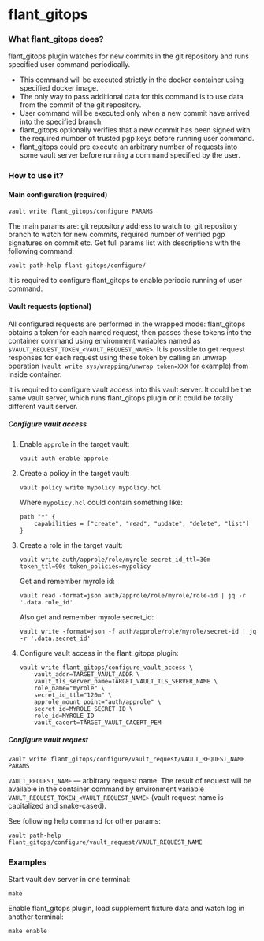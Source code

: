 # flant_gitops

### What flant_gitops does?

flant_gitops plugin watches for new commits in the git repository and runs specified user command periodically.

- This command will be executed strictly in the docker container using specified docker image.
- The only way to pass additional data for this command is to use data from the commit of the git repository.
- User command will be executed only when a new commit have arrived into the specified branch.
- flant_gitops optionally verifies that a new commit has been signed with the required number of trusted pgp keys before running user command.
- flant_gitops could pre execute an arbitrary number of requests into some vault server before running a command specified by the user.

### How to use it?

#### Main configuration (required)

```
vault write flant_gitops/configure PARAMS
```

The main params are: git repository address to watch to, git repository branch to watch for new commits, required number of verified pgp signatures on commit etc. Get full params list with descriptions with the following command:

```
vault path-help flant-gitops/configure/
```

It is required to configure flant_gitops to enable periodic running of user command.

#### Vault requests (optional)

All configured requests are performed in the wrapped mode: flant_gitops obtains a token for each named request, then passes these tokens into the container command using environment variables named as `$VAULT_REQUEST_TOKEN_<VAULT_REQUEST_NAME>`. It is possible to get request responses for each request using these token by calling an unwrap operation (`vault write sys/wrapping/unwrap token=XXX` for example) from inside container.

It is required to configure vault access into this vault server. It could be the same vault server, which runs flant_gitops plugin or it could be totally different vault server.

##### Configure vault access

1. Enable `approle` in the target vault:

    ```
    vault auth enable approle
    ```

2. Create a policy in the target vault:

    ```
    vault policy write mypolicy mypolicy.hcl
    ```

    Where `mypolicy.hcl` could contain something like:

    ```
    path "*" {
        capabilities = ["create", "read", "update", "delete", "list"]
    }
    ```

3. Create a role in the target vault:

    ```
    vault write auth/approle/role/myrole secret_id_ttl=30m token_ttl=90s token_policies=mypolicy
    ```

    Get and remember myrole id:

    ```
    vault read -format=json auth/approle/role/myrole/role-id | jq -r '.data.role_id'
    ```

    Also get and remember myrole secret_id:

    ```
    vault write -format=json -f auth/approle/role/myrole/secret-id | jq -r '.data.secret_id'
    ```

4. Configure vault access in the flant_gitops plugin:

    ```
    vault write flant_gitops/configure_vault_access \
        vault_addr=TARGET_VAULT_ADDR \
        vault_tls_server_name=TARGET_VAULT_TLS_SERVER_NAME \
        role_name="myrole" \
		secret_id_ttl="120m" \
		approle_mount_point="auth/approle" \
        secret_id=MYROLE_SECRET_ID \
        role_id=MYROLE_ID
		vault_cacert=TARGET_VAULT_CACERT_PEM
    ```

##### Configure vault request

```
vault write flant_gitops/configure/vault_request/VAULT_REQUEST_NAME PARAMS
```

`VAULT_REQUEST_NAME` — arbitrary request name. The result of request will be available in the container command by environment variable `VAULT_REQUEST_TOKEN_<VAULT_REQUEST_NAME>` (vault request name is capitalized and snake-cased).

See following help command for other params:

```
vault path-help flant_gitops/configure/vault_request/VAULT_REQUEST_NAME
```

### Examples

Start vault dev server in one terminal:

```
make
```

Enable flant_gitops plugin, load supplement fixture data and watch log in another terminal:

```
make enable
```
